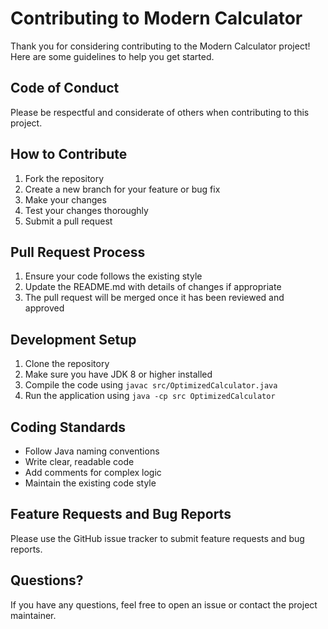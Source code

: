 # Contributing to Modern Calculator

Thank you for considering contributing to the Modern Calculator project! Here are some guidelines to help you get started.

## Code of Conduct

Please be respectful and considerate of others when contributing to this project.

## How to Contribute

1. Fork the repository
2. Create a new branch for your feature or bug fix
3. Make your changes
4. Test your changes thoroughly
5. Submit a pull request

## Pull Request Process

1. Ensure your code follows the existing style
2. Update the README.md with details of changes if appropriate
3. The pull request will be merged once it has been reviewed and approved

## Development Setup

1. Clone the repository
2. Make sure you have JDK 8 or higher installed
3. Compile the code using `javac src/OptimizedCalculator.java`
4. Run the application using `java -cp src OptimizedCalculator`

## Coding Standards

- Follow Java naming conventions
- Write clear, readable code
- Add comments for complex logic
- Maintain the existing code style

## Feature Requests and Bug Reports

Please use the GitHub issue tracker to submit feature requests and bug reports.

## Questions?

If you have any questions, feel free to open an issue or contact the project maintainer.
